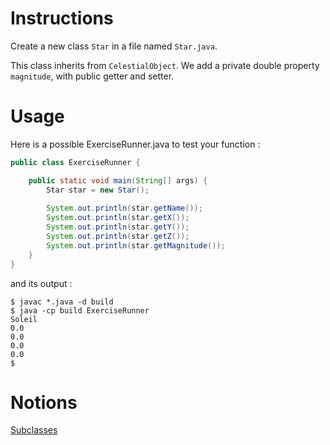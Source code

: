 # Instructions

Create a new class `Star` in a file named `Star.java`.

This class inherits from `CelestialObject`. We add a private double property `magnitude`, with public getter and setter.

# Usage

Here is a possible ExerciseRunner.java to test your function :

```java
public class ExerciseRunner {

    public static void main(String[] args) {
        Star star = new Star();
        
        System.out.println(star.getName());
        System.out.println(star.getX());
        System.out.println(star.getY());
        System.out.println(star.getZ());
        System.out.println(star.getMagnitude());
    }
}
```

and its output :

```shell
$ javac *.java -d build
$ java -cp build ExerciseRunner 
Soleil
0.0
0.0
0.0
0.0
$ 
```

# Notions

[Subclasses](https://docs.oracle.com/javase/tutorial/java/IandI/subclasses.html)  